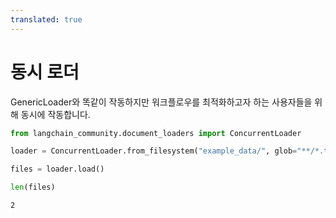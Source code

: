 ```yaml
---
translated: true
---
```


# 동시 로더

GenericLoader와 똑같이 작동하지만 워크플로우를 최적화하고자 하는 사용자들을 위해 동시에 작동합니다.

```python
from langchain_community.document_loaders import ConcurrentLoader
```

```python
loader = ConcurrentLoader.from_filesystem("example_data/", glob="**/*.txt")
```

```python
files = loader.load()
```

```python
len(files)
```

```output
2
```

